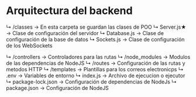 # Arquitectura del backend
↳ /classes → En esta carpeta se guardan las clases de POO
   ↳ Server.js★ → Clase de configuración del servidor
   ↳ Database.js → Clase de configuración de la base de datos
   ↳ Sockets.js → Clase de configuración de los WebSockets

↳ /controllers → Controladores para las rutas
↳ /node_modules → Modulos de las dependencias de NodeJS
↳ /routes → Configuración de las rutas y metodos HTTP
↳ /templates → Plantillas para los correos electronicps
↳ .env → Variables de entorno
↳ index.js → Archivo de ejecucion o ejecutor
↳ package-lock.json → Configuración de dependencias de NodeJs
↳ package.json → Configuración de NodeJS